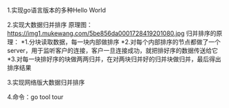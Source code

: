 1.实现go语言版本的多种Hello World

2.实现大数据归并排序
原理图：
https://img1.mukewang.com/5be856da0001728419201080.jpg
归并排序的原理：
*1.分块读取数据，每一块内部做排序
*2.对每个内部排序的节点都做了一个server，用于监听客户的连接，客户一旦连接成功，就把排好序的数据传送给它
*3.对每一块排好序的块做两两归并，在对两块归并好的归并块做归并，最后得出排序结果

3.实现网络版大数据归并排序

4.命令：go tool tour
